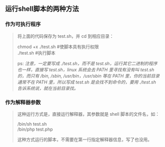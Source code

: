 ## 运行shell脚本的两种方法
### 作为可执行程序
> 将上面的代码保存为 test.sh，并 cd 到相应目录：<br>
> 
> chmod +x ./test.sh  #使脚本具有执行权限 <br>
> ./test.sh  #执行脚本 <br>
> 
> ps: *注意，一定要写成 ./test.sh，而不是 test.sh，运行其它二进制的程序也一样，直接写 test.sh，linux 系统会去 PATH 里寻找有没有叫 test.sh 的，而只有 /bin, /sbin, /usr/bin，/usr/sbin 等在 PATH 里，你的当前目录通常不在 PATH 里，所以写成 test.sh 是会找不到命令的，要用 ./test.sh 告诉系统说，就在当前目录找。*

### 作为解释器参数
> 这种运行方式是，直接运行解释器，其参数就是 shell 脚本的文件名，如：<br>
> 
> /bin/sh test.sh <br>
> /bin/php test.php <br>
> 
> 这种方式运行的脚本，不需要在第一行指定解释器信息，写了也没用。

## 